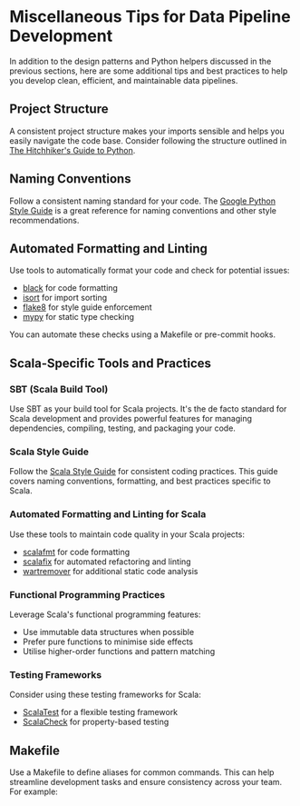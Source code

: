 # Miscellaneous Tips for Data Pipeline Development

In addition to the design patterns and Python helpers discussed in the previous sections, here are some additional tips and best practices to help you develop clean, efficient, and maintainable data pipelines.

## Project Structure

A consistent project structure makes your imports sensible and helps you easily navigate the code base. Consider following the structure outlined in [The Hitchhiker's Guide to Python](https://docs.python-guide.org/writing/structure/).

## Naming Conventions

Follow a consistent naming standard for your code. The [Google Python Style Guide](https://google.github.io/styleguide/pyguide.html) is a great reference for naming conventions and other style recommendations.

## Automated Formatting and Linting

Use tools to automatically format your code and check for potential issues:

- [black](https://github.com/psf/black) for code formatting
- [isort](https://pycqa.github.io/isort/) for import sorting
- [flake8](https://flake8.pycqa.org/) for style guide enforcement
- [mypy](http://mypy-lang.org/) for static type checking

You can automate these checks using a Makefile or pre-commit hooks.


## Scala-Specific Tools and Practices

### SBT (Scala Build Tool)

Use SBT as your build tool for Scala projects. It's the de facto standard for Scala development and provides powerful features for managing dependencies, compiling, testing, and packaging your code.

### Scala Style Guide

Follow the [Scala Style Guide](https://docs.scala-lang.org/style/) for consistent coding practices. This guide covers naming conventions, formatting, and best practices specific to Scala.

### Automated Formatting and Linting for Scala

Use these tools to maintain code quality in your Scala projects:

- [scalafmt](https://scalameta.org/scalafmt/) for code formatting
- [scalafix](https://scalacenter.github.io/scalafix/) for automated refactoring and linting
- [wartremover](https://www.wartremover.org/) for additional static code analysis

### Functional Programming Practices

Leverage Scala's functional programming features:

- Use immutable data structures when possible
- Prefer pure functions to minimise side effects
- Utilise higher-order functions and pattern matching

### Testing Frameworks

Consider using these testing frameworks for Scala:

- [ScalaTest](https://www.scalatest.org/) for a flexible testing framework
- [ScalaCheck](https://www.scalacheck.org/) for property-based testing


## Makefile

Use a Makefile to define aliases for common commands. This can help streamline development tasks and ensure consistency across your team. For example: